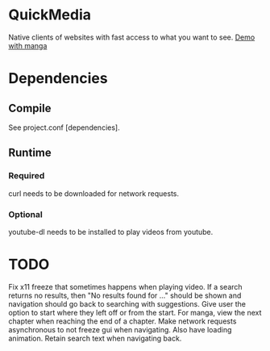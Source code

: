 # QuickMedia
Native clients of websites with fast access to what you want to see.
[Demo with manga](https://beta.lbry.tv/quickmedia_manga-2019-08-05_21.20.46/7)
# Dependencies
## Compile
See project.conf \[dependencies].
## Runtime
### Required
curl needs to be downloaded for network requests.
### Optional
youtube-dl needs to be installed to play videos from youtube.
# TODO
Fix x11 freeze that sometimes happens when playing video.
If a search returns no results, then "No results found for ..." should be shown and navigation should go back to searching with suggestions.
Give user the option to start where they left off or from the start.
For manga, view the next chapter when reaching the end of a chapter.
Make network requests asynchronous to not freeze gui when navigating. Also have loading animation.
Retain search text when navigating back.